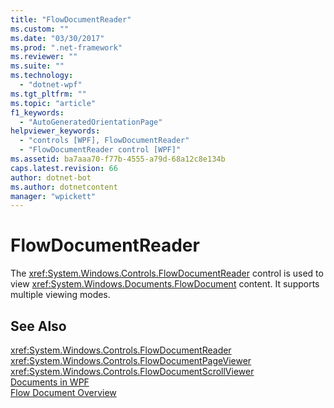 ```yaml
---
title: "FlowDocumentReader"
ms.custom: ""
ms.date: "03/30/2017"
ms.prod: ".net-framework"
ms.reviewer: ""
ms.suite: ""
ms.technology: 
  - "dotnet-wpf"
ms.tgt_pltfrm: ""
ms.topic: "article"
f1_keywords: 
  - "AutoGeneratedOrientationPage"
helpviewer_keywords: 
  - "controls [WPF], FlowDocumentReader"
  - "FlowDocumentReader control [WPF]"
ms.assetid: ba7aaa70-f77b-4555-a79d-68a12c8e134b
caps.latest.revision: 66
author: dotnet-bot
ms.author: dotnetcontent
manager: "wpickett"
---
```

# FlowDocumentReader
The <xref:System.Windows.Controls.FlowDocumentReader> control is used to view <xref:System.Windows.Documents.FlowDocument> content. It supports multiple viewing modes.  
  
## See Also  
 <xref:System.Windows.Controls.FlowDocumentReader>   
 <xref:System.Windows.Controls.FlowDocumentPageViewer>   
 <xref:System.Windows.Controls.FlowDocumentScrollViewer>   
 [Documents in WPF](../../../../docs/framework/wpf/advanced/documents-in-wpf.md)   
 [Flow Document Overview](../../../../docs/framework/wpf/advanced/flow-document-overview.md)
